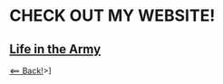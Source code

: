 # CHECK OUT MY WEBSITE!

## [Life in the Army](zitronen25u.github.io/army_life/) 

[<== Back!](class102main.md)>]